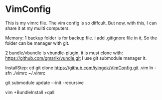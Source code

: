 # VimConfig
This is my vimrc file.
The vim config is so diffcult.
But now, with this, I can share it at my muliti computers. 

Memory:
1 backup folder is for backup file.
  I add .gitignore file in it, So the folder can be manager with git.
 
2 bundle/vbundle is vbundle-plugin, it is must clone with:
  https://github.com/gmarik/vundle.git
  I use git submodule manager it.
  

InstallStep:
cd
git clone https://github.com/iyingok/VimConfig.git .vim
ln -sfn ./vimrc ~/.vimrc

git submodule update --init -recursive

vim +BundleInstall +qall

